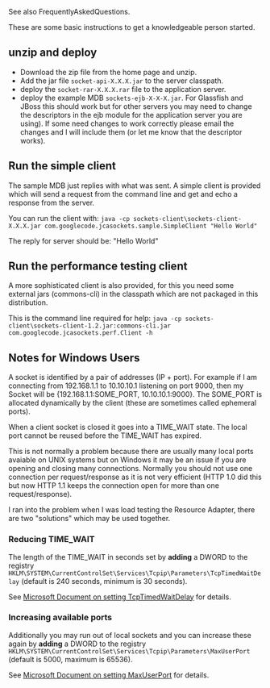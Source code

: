 See also FrequentlyAskedQuestions.

These are some basic instructions to get a knowledgeable person started.

## unzip and deploy ##
  * Download the zip file from the home page and unzip.
  * Add the jar file `socket-api-X.X.X.jar` to the server classpath.
  * deploy the `socket-rar-X.X.X.rar` file to the application server.
  * deploy the example MDB `sockets-ejb-X-X-X.jar`. For Glassfish and JBoss this should work but for other servers you may need to change the descriptors in the ejb module for the application server you are using). If some need changes to work correctly please email the changes and I will include them (or let me know that the descriptor works).


## Run the simple client ##
The sample MDB just replies with what was sent.
A simple client is provided which will send a request from the command line and get and echo a response from the server.

You can run the client with:
`java -cp sockets-client\sockets-client-X.X.X.jar com.googlecode.jcasockets.sample.SimpleClient "Hello World" `

The reply for server should be:
"Hello World"

## Run the performance testing client ##
A more sophisticated client is also provided, for this you need some external jars (commons-cli) in the classpath which are not packaged in this distribution.

This is the command line required for help:
`java -cp sockets-client\sockets-client-1.2.jar:commons-cli.jar com.googlecode.jcasockets.perf.Client -h `

## Notes for Windows Users ##
A socket is identified by a pair of addresses (IP + port). For example if I am connecting from 192.168.1.1 to 10.10.10.1 listening on port 9000, then my Socket will be
{192.168.1.1:SOME\_PORT, 10.10.10.1:9000}. The SOME\_PORT is allocated dynamically by the client (these are sometimes called ephemeral ports).

When a client socket is closed it goes into a TIME\_WAIT state. The local port cannot be reused before the TIME\_WAIT has expired.

This is not normally a problem because there are usually many local ports avaiable on UNIX systems but on Windows it may be an issue if you are opening and closing many connections. Normally you should not use one connection per request/response as it is not very efficient (HTTP 1.0 did this but now HTTP 1.1 keeps the connection open for more than one request/response).

I ran into the problem when I was load testing the Resource Adapter, there are two "solutions" which may be used together.

### Reducing TIME\_WAIT ###
The length of the TIME\_WAIT in seconds set by **adding** a DWORD to the registry `HKLM\SYSTEM\CurrentControlSet\Services\Tcpip\Parameters\TcpTimedWaitDelay` (default is 240 seconds, minimum is 30 seconds).

See [Microsoft Document on setting TcpTimedWaitDelay](http://technet.microsoft.com/en-us/library/cc938217.aspx) for details.

### Increasing available ports ###
Additionally you may run out of local sockets and you can increase these again by **adding** a DWORD to the registry `HKLM\SYSTEM\CurrentControlSet\Services\Tcpip\Parameters\MaxUserPort` (default is 5000, maximum is 65536).

See [Microsoft Document on setting MaxUserPort](http://technet.microsoft.com/en-us/library/cc938196.aspx) for details.